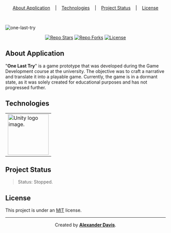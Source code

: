 <p align="center">
  <a href="#about-application">About Application</a>
  &nbsp;&nbsp;&nbsp;|&nbsp;&nbsp;&nbsp;
  <a href="#technologies">Technologies</a>
  &nbsp;&nbsp;&nbsp;|&nbsp;&nbsp;&nbsp;
  <a href="#project-status">Project Status</a>
  &nbsp;&nbsp;&nbsp;|&nbsp;&nbsp;&nbsp;
  <a href="#license">License</a>
</p>

</br>

![one-last-try](https://user-images.githubusercontent.com/72872854/214962598-d1a079d3-ffd2-4f2f-96a1-619bcafb475b.gif)

<p align="center">
  <a href="https://img.shields.io/github/stars/shunny2/one-last-try?style=social"><img src="https://img.shields.io/github/stars/shunny2/one-last-try?style=social" alt="Repo Stars"/></a>
  <a href="https://img.shields.io/github/forks/shunny2/one-last-try?style=social"><img src="https://img.shields.io/github/forks/shunny2/one-last-try?style=social" alt="Repo Forks"/></a>
  <a href="https://img.shields.io/github/license/shunny2/one-last-try?style=social"><img src="https://img.shields.io/github/license/shunny2/one-last-try?style=social" alt="License"/></a>
</p>

## About Application

"<b>One Last Try</b>" is a game prototype that was developed during the Game Development course at the university. The objective was to craft a narrative and translate it into a playable game. Currently, the game is in a dormant state, as it was solely created for educational purposes and has not progressed further.

## Technologies

<table>
  <thead>
  </thead>
  <tbody>
    <td>
      <a href="https://unity.com/" title="Unity3D"><img width="128" height="128" src="https://cdn.worldvectorlogo.com/logos/unity-technologies-logo.svg" alt="Unity logo image." /></a>
    </td>
  </tbody>
</table>

## Project Status

> Status: Stopped.

## License

This project is under an [MIT](https://opensource.org/licenses/MIT) license.

<hr></hr>

<p align="center">Created by <a href="https://github.com/shunny2"><b>Alexander Davis</b></a>.<p>
